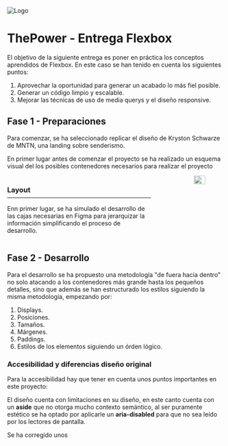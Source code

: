 ![Logo](https://framerusercontent.com/images/zJBgnto0UuieHjFzX0KB4xPLrLk.png)


# ThePower - Entrega Flexbox

El objetivo de la siguiente entrega es poner en práctica los conceptos aprendidos de Flexbox. En este caso se han tenido en cuenta los siguientes puntos:

 1. Aprovechar la oportunidad para generar un acabado lo más fiel posible.
 2. Generar un código limpio y escalable.
 3. Mejorar las técnicas de uso de media querys y el diseño responsive.


## Fase 1 - Preparaciones
Para comenzar, se ha seleccionado replicar el diseño de Kryston Schwarze de MNTN, una landing sobre senderismo.

En primer lugar antes de comenzar el proyecto se ha realizado un esquema visual del los posibles contenedores necesarios para realizar el proyecto

<div style="
      display:flex;
 flex-flow:row;
        width:100%;
        justify-content:space-between;
gap:100px;
">
<div>
<h3 style="
border-bottom: .1px solid;
padding-bottom:8px;">Layout</h3>
<p>Enn primer lugar, se ha simulado el desarrollo de las cajas necesarias en Figma para jerarquizar la información simplificando el proceso de desarrollo.</p>
<p></p>
</div>
<img src="https://res.cloudinary.com/dxrczhicp/image/upload/v1710536597/Flexbox/md-img_g83lmp.jpg" style="
width:40%;">
</div>

## Fase 2 - Desarrollo

Para el desarrollo se ha propuesto una metodología "de fuera hacia dentro" no solo atacando a los contenedores más grande hasta los pequeños detalles, sino que además se han estructurado los estilos siguiendo la misma metodología, empezando por:

1. Displays.
2. Posiciones.
3. Tamaños.
4. Márgenes.
5. Paddings.
6. Estilos de los elementos siguiendo un órden lógico.


### Accesibilidad y diferencias diseño original
Para la accesibilidad hay que tener en cuenta unos puntos importantes en este proyecto:

El diseño cuenta con limitaciones en su diseño, en este canto cuenta con un **aside** que no otorga mucho contexto semántico, al ser puramente estético se ha optado por aplicarle un **aria-disabled** para que no sea leído por los lectores de pantalla.

Se ha corregido unos 
